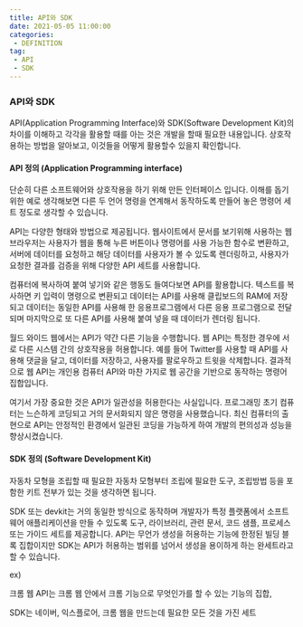 ```yaml
---
title: API와 SDK
date: 2021-05-05 11:00:00
categories:
 - DEFINITION
tag:
 - API
 - SDK
---
```


### API와 SDK

API(Application Programming Interface)와 SDK(Software Development Kit)의 차이를 이해하고 각각을 활용할 때를 아는 것은 개발을 할때 필요한 내용입니다. 상호작용하는 방법을 알아보고, 이것들을 어떻게 활용할수 있을지 확인합니다.

<!-- more -->

#### API 정의 (Application Programming interface)

단순히 다른 소프트웨어와 상호작용을 하기 위해 만든 인터페이스 입니다. 이해를 돕기위한 예로 생각해보면 다른 두 언어 명령을 연계해서 동작하도록 만들어 놓은 명령어 세트 정도로 생각할 수 있습니다.

API는 다양한 형태와 방법으로 제공됩니다. 웹사이트에서 문서를 보기위해 사용하는 웹브라우저는 사용자가 웹을 통해 누른 버튼이나 명령어를 사용 가능한 함수로 변환하고, 서버에 데이터를 요청하고 해당 데이터를 사용자가 볼 수 있도록 렌더링하고, 사용자가 요청한 결과를 검증을 위해 다양한  API 세트를 사용합니다.

컴퓨터에 복사하여 붙여 넣기와 같은 행동도 들여다보면 API를 활용합니다. 텍스트를 복사하면 키 입력이 명령으로 변환되고 데이터는 API를 사용해 클립보드의 RAM에 저장되고 데이터는 동일한 API를 사용해 한 응용프로그램에서 다른 응용 프로그램으로 전달되며 마지막으로 또 다른 API를 사용해 붙여 넣을 때 데이터가 렌더링 됩니다.

월드 와이드 웹에서는 API가 약간 다른 기능을 수행합니다. 웹 API는 특정한 경우에 서로 다른 시스템 간의 상호작용을 허용합니다. 예를 들어 Twitter를 사용할 때 API를 사용해 댓글을 달고, 데이터를 저장하고, 사용자를 팔로우하고 트윗을 삭제합니다. 결과적으로 웹 API는 개인용 컴퓨터 API와 마찬 가지로 웹 공간을 기반으로 동작하는 명령어 집합입니다.

여기서 가장 중요한 것은 API가 일관성을 허용한다는 사실입니다. 프로그래밍 초기 컴퓨터는 느슨하게 코딩되고 거의 문서화되지 않은 명령을 사용했습니다. 최신 컴퓨터의 출현으로 API는 안정적인 환경에서 일관된 코딩을 가능하게 하여 개발의 편의성과 성능을 향상시켰습니다.



#### SDK 정의 (Software Development Kit)

자동차 모형을 조립할 때 필요한 자동차 모형부터 조립에 필요한 도구, 조립방법 등을 포함한 키트 전부가 있는 것을 생각하면 됩니다.

SDK 또는 devkit는 거의 동일한 방식으로 동작하며 개발자가 특정 플랫폼에서 소프트웨어 애플리케이션을 만들 수 있도록 도구, 라이브러리, 관련 문서, 코드 샘플, 프로세스 또는 가이드 세트를 제공합니다. API는 무언가 생성을 허용하는 기능에 한정된 빌딩 블록 집합이지만 SDK는 API가 허용하는 범위를 넘어서 생성을 용이하게 하는 완세트라고 할 수 있습니다.

ex)

크롬 웹 API는 크롬 웹 안에서 크롬 기능으로 무엇인가를 할 수 있는 기능의 집합,

SDK는 네이버, 익스플로어, 크롬 웹을 만드는데 필요한 모든 것을 가진 세트

